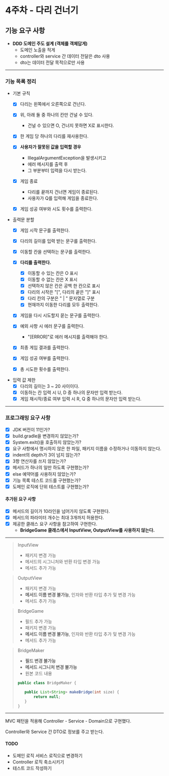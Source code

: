 # 4주차 - 다리 건너기

## 기능 요구 사항

- **DDD 도메인 주도 설계 (객체를 객체답게)**
  - 도메인 노출을 적게
  - controller와 service 간 데이터 전달은 dto 사용
  - dto는 데이터 전달 목적으로만 사용


---
### 기능 목록 정리
- 기본 규칙
  - [x] 다리는 왼쪽에서 오른쪽으로 건넌다.
  - [x] 위, 아래 둘 중 하나의 칸만 건널 수 있다.
    - 건널 수 있으면 O, 건너지 못하면 X로 표시한다.
  - [x] 한 게임 당 하나의 다리를 재사용한다.
  - [x] **사용자가 잘못된 값을 입력할 경우**
    - IllegalArgumentException을 발생시키고
    - 에러 메시지를 출력 후
    - 그 부분부터 입력을 다시 받는다.
  - [x] 게임 종료
    - 다리를 끝까지 건너면 게임이 종료된다.
    - 사용자가 Q를 입력해 게임을 종료한다.
  - [x] 게임 성공 여부와 시도 횟수를 출력한다.


- 출력문 분할
  - [x] 게임 시작 문구를 출력한다.
  - [x] 다리의 길이를 입력 받는 문구를 출력한다.
  - [x] 이동할 칸을 선택하는 문구를 출력한다.
  - [x] **다리를 출력한다.**
    - [x] 이동할 수 있는 칸은 O 표시
    - [x] 이동할 수 없는 칸은 X 표시
    - [x] 선택하지 않은 칸은 공백 한 칸으로 표시
    - [x] 다리의 시작은 "[", 다리의 끝은 "]" 표시
    - [x] 다리 칸의 구분은 " | " 문자열로 구분
    - [x] 현재까지 이동한 다리를 모두 출력한다.
  - [x] 게임을 다시 시도할지 묻는 문구를 출력한다.
  - [x] 예외 사항 시 에러 문구를 출력한다.
    - "[ERROR]"로 에러 메시지를 출력해야 한다.
  - [x] 최종 게임 결과를 출력한다.
  - [x] 게임 성공 여부를 출력한다.
  - [x] 총 시도한 횟수를 출력한다.


- 입력 값 제한
    - [x] 다리의 길이는 3 ~ 20 사이이다.
    - [x] 이동하는 칸 입력 시 U, D 중 하나의 문자만 입력 받는다.
    - [x] 게임 재시작/종료 여부 입력 시 R, Q 중 하나의 문자만 입력 받는다.

---
### 프로그래밍 요구 사항
- [x] JDK 버전이 11인가?
- [x] build.gradle을 변경하지 않았는가?
- [x] System.exit()을 호출하지 않았는가?
- [x] 요구 사항에서 명시하지 않은 한 파일, 패키지 이름을 수정하거나 이동하지 않는다.
- [x] indent의 depth가 3이 넘지 않는가?
- [x] 3항 연산자를 쓰지 않았는가?
- [x] 메서드가 하나의 일만 하도록 구현했는가?
- [x] else 예약어를 사용하지 않았는가?
- [x] 기능 목록 테스트 코드를 구현했는가?
- [x] 도메인 로직에 단위 테스트를 구현했는가?

#### 추가된 요구 사항
- [x] 메서드의 길이가 10라인을 넘어가지 않도록 구현한다.
- [x] 메서드의 파라미터 개수는 최대 3개까지 허용한다.
- [x] 제공한 클래스 요구 사항을 참고하여 구현한다.
  - **BridgeGame 클래스에서 InputView, OutputView를 사용하지 않는다.**

---
> InputView
> - 패키지 변경 가능
> - 메서드의 시그니처와 반환 타입 변경 가능
> - 메서드 추가 가능

> OutputView
> - 패키지 변경 가능
> - **메서드 이름 변경 불가능**, 인자와 반환 타입 추가 및 변경 가능
> - 메서드 추가 가능

> BridgeGame
> - 필드 추가 가능
> - 패키지 변경 가능
> - **메서드 이름 변경 불가능**, 인자와 반환 타입 추가 및 변경 가능
> - 메서드 추가 가능

> BridgeMaker 
> - **필드 변경 불가능**
> - **메서드 시그니처 변경 불가능**
> - 원본 코드 내용
> ``` java
> public class BridgeMaker {
>
>    public List<String> makeBridge(int size) {
>        return null;
>    }
> }
> ```


---
MVC 패턴을 적용해 Controller - Service - Domain으로 구현했다.

Controller와 Service 간 DTO로 정보를 주고 받는다.

#### TODO
- 도메인 로직 서비스 로직으로 변경하기
- Controller 로직 축소시키기
- 테스트 코드 작성하기